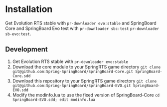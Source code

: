 Installation
============

Get Evolution RTS stable with `pr-downloader evo:stable` and SpringBoard Core and SpringBoard Evo test with `pr-downloader sbc:test` `pr-downloader sb-evo:test`.

Development
-----------

1. Get Evolution RTS stable with `pr-downloader evo:stable`
2. Download the core module to your SpringRTS game directory `git clone git@github.com:Spring-SpringBoard/SpringBoard-Core.git SpringBoard-Core.sdd`
3. Download this repository to your SpringRTS game directory `git clone git@github.com:Spring-SpringBoard/SpringBoard-EVO.git SpringBoard-EVO.sdd`
4. Modify the modinfo.lua to use the fixed version of SpringBoard-Core `cd SpringBoard-EVO.sdd; edit modinfo.lua`

